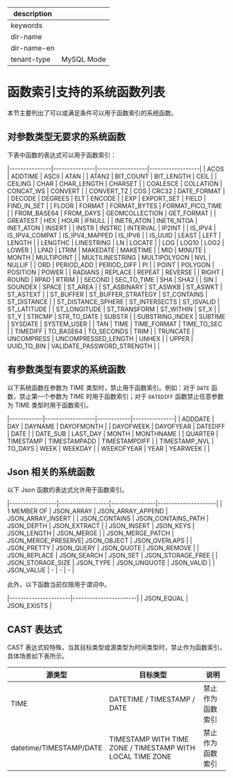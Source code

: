 |description||
|---|---|
|keywords||
|dir-name||
|dir-name-en||
|tenant-type|MySQL Mode|

# 函数索引支持的系统函数列表

本节主要列出了可以或满足条件可以用于函数索引的系统函数。

## 对参数类型无要求的系统函数

下表中函数的表达式可以用于函数索引：

|---------------|---------------|------------------|------------------|
| ACOS             | ADDTIME               | ASCII               | ATAN                 |
| ATAN2            | BIT_COUNT             | BIT_LENGTH          | CEIL                 |
| CEILING          | CHAR                  | CHAR_LENGTH         | CHARSET              |
| COALESCE         | COLLATION             | CONCAT_WS           | CONVERT               |
| CONVERT_TZ       | COS                   | CRC32               | DATE_FORMAT           |
| DECODE           | DEGREES               | ELT                 | ENCODE                |
| EXP              | EXPORT_SET            | FIELD               | FIND_IN_SET           |
| FLOOR            | FORMAT                | FORMAT_BYTES        | FORMAT_PICO_TIME      |
| FROM_BASE64      | FROM_DAYS             | GEOMCOLLECTION      | GET_FORMAT            |
| GREATEST         | HEX                   | HOUR                | IFNULL                |
| INET6_ATON       | INET6_NTOA            | INET_ATON           | INSERT                |
| INSTR            | INSTRC                | INTERVAL            | IP2INT                |
| IS_IPV4          | IS_IPV4_COMPAT        | IS_IPV4_MAPPED      | IS_IPV6               |
| IS_UUID          | LEAST                 | LEFT                | LENGTH                |
| LENGTHC          | LINESTRING            | LN                  | LOCATE                |
| LOG              | LOG10                 | LOG2                | LOWER                 |
| LPAD             | LTRIM                 | MAKEDATE            | MAKETIME              |
| MID              | MINUTE                | MONTH               | MULTIPOINT            |
| MULTILINESTRING  | MULTIPOLYGON          | NVL                 | NULLIF                |
| ORD              | PERIOD_ADD            | PERIOD_DIFF         | PI                    |
| POINT            | POLYGON               | POSITION            | POWER                 |
| RADIANS          | REPLACE               | REPEAT              | REVERSE               |
| RIGHT            | ROUND                 | RPAD                | RTRIM                 |
| SECOND           | SEC_TO_TIME           | SHA                 | SHA2                  |
| SIN              | SOUNDEX               | SPACE               | ST_AREA               |
| ST_ASBINARY      | ST_ASWKB              | ST_ASWKT            | ST_ASTEXT             |
| ST_BUFFER        | ST_BUFFER_STRATEGY    | ST_CONTAINS         | ST_DISTANCE           |
| ST_DISTANCE_SPHERE | ST_INTERSECTS       | ST_ISVALID          | ST_LATITUDE           |
| ST_LONGITUDE     | ST_TRANSFORM          | ST_WITHIN           | ST_X                  |
| ST_Y             | STRCMP                | STR_TO_DATE         | SUBSTR                |
| SUBSTRING_INDEX  | SUBTIME               | SYSDATE             | SYSTEM_USER           |
| TAN              | TIME                  | TIME_FORMAT         | TIME_TO_SEC           |
| TIMEDIFF         | TO_BASE64             | TO_SECONDS          | TRIM                  |
| TRUNCATE         | UNCOMPRESS            | UNCOMPRESSED_LENGTH | UNHEX                 |
| UPPER            | UUID_TO_BIN           | VALIDATE_PASSWORD_STRENGTH |                  |


## 有参数类型有要求的系统函数

以下系统函数在参数为 TIME 类型时，禁止用于函数索引。例如：对于 `DATE` 函数，禁止第一个参数为 TIME 时用于函数索引；对于 `DATEDIFF` 函数禁止任意参数为 TIME 类型时用于函数索引。

|------------|------------------|------------|---------------|
| ADDDATE       | DAY            | DAYNAME        | DAYOFMONTH     |
| DAYOFWEEK     | DAYOFYEAR      | DATEDIFF       | DATE           |
| DATE_SUB      | LAST_DAY       | MONTH          | MONTHNAME      |
| QUARTER       | TIMESTAMP      | TIMESTAMPADD   | TIMESTAMPDIFF  |
| TIMESTAMP_NVL | TO_DAYS        | WEEK           | WEEKDAY        |
| WEEKOFYEAR    | YEAR           | YEARWEEK       |                |

## Json 相关的系统函数

以下 Json 函数的表达式允许用于函数索引。

|-----------------|------------------|----------------|---------------------|
| 1 MEMBER OF          | JSON_ARRAY         | JSON_ARRAY_APPEND  | JSON_ARRAY_INSERT   |
| JSON_CONTAINS        | JSON_CONTAINS_PATH | JSON_DEPTH         | JSON_EXTRACT        |
| JSON_INSERT          | JSON_KEYS          | JSON_LENGTH        | JSON_MERGE          |
| JSON_MERGE_PATCH     | JSON_MERGE_PRESERVE| JSON_OBJECT        | JSON_OVERLAPS       |
| JSON_PRETTY          | JSON_QUERY         | JSON_QUOTE         | JSON_REMOVE         |
| JSON_REPLACE         | JSON_SEARCH        | JSON_SET           | JSON_STORAGE_FREE   |
| JSON_STORAGE_SIZE    | JSON_TYPE          | JSON_UNQUOTE       | JSON_VALID          |
| JSON_VALUE           | -                  | -                  | -                   |

此外，以下函数当前仅限用于谓词中。

|----------------------|-----------------------|
| JSON_EQUAL           | JSON_EXISTS           |

## CAST 表达式

CAST 表达式较特殊，当其目标类型或源类型为时间类型时，禁止作为函数索引，具体场景如下表所示。

| 源类型                                  | 目标类型                       | 说明            |
|----------------------------------------|--------------------------------|----------------|
| TIME                                   | DATETIME / TIMESTAMP / DATE    | 禁止作为函数索引 |
| datetime/TIMESTAMP/DATE                | TIMESTAMP WITH TIME ZONE / TIMESTAMP WITH LOCAL TIME ZONE | 禁止作为函数索引 |
